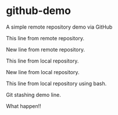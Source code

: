 # github-demo
A simple remote repository demo via GitHub

This line from remote repository.

New line from remote repository.

This line from local repository.

New line from local repository.

This line from local repository using bash.

Git stashing demo line.

What happen!!